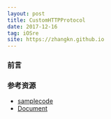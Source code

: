 ```yaml
---
layout: post
title: CustomHTTPProtocol
date: 2017-12-16
tag: iOSre
site: https://zhangkn.github.io
---
```


### 前言



###  参考资源

- [samplecode](https://developer.apple.com/library/content/samplecode/CustomHTTPProtocol/CustomHTTPProtocol.zip)
- [Document](https://developer.apple.com/library/content/samplecode/CustomHTTPProtocol/Introduction/Intro.html#//apple_ref/doc/uid/DTS40013653-Intro-DontLinkElementID_2)